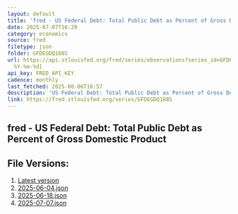```yaml
---
layout: default
title: 'fred - US Federal Debt: Total Public Debt as Percent of Gross Domestic Product'
date: 2025-07-07T16:29
category: economics
source: fred
filetype: json
folder: GFDEGDQ188S
url: https://api.stlouisfed.org/fred/series/observations?series_id=GFDEGDQ188S&file_type=json&observation_end=[date
  %Y-%m-%d]
api_key: FRED_API_KEY
cadence: monthly
last_fetched: 2025-08-06T16:57
description: 'US Federal Debt: Total Public Debt as Percent of Gross Domestic Product'
link: https://fred.stlouisfed.org/series/GFDEGDQ188S
---
```


## fred - US Federal Debt: Total Public Debt as Percent of Gross Domestic Product

<div id="data-chart"></div>
<div id="data-table"></div>
<script>
document.addEventListener('DOMContentLoaded', function(){
  ShowChart($('#data-chart'));
  SourceTabler($('#data-table'));
});
</script>

## File Versions:
1. [Latest version](./latest.json)
2. [2025-06-04.json](./2025-06-04.json)
3. [2025-06-18.json](./2025-06-18.json)
4. [2025-07-07.json](./2025-07-07.json)
